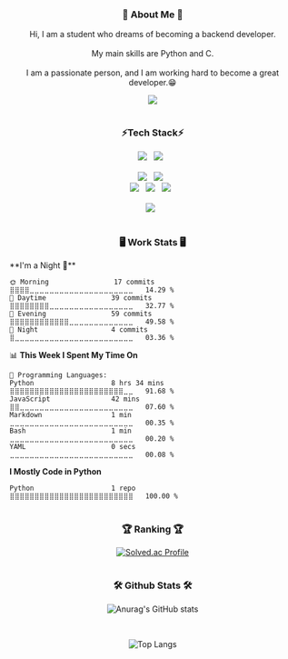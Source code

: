 <div align="center">
<h3>🐣 About Me 🐣</h3>
<p>Hi, I am a student who dreams of becoming a backend developer.<br><br>
My main skills are Python and C.<br><br>
I am a passionate person, and I am working hard to become a great developer.😁<br></p>
<a href="https://dylan-han.tistory.com/"><img src="https://img.shields.io/badge/BLOG-white?style=flat&logo=tistory&logoColor=000000"/></a>
<h1></h1>
<h3>⚡Tech Stack⚡</h3>
<img src="https://img.shields.io/badge/Python-white?style=flat&logo=python&logoColor=3776AB"/>&nbsp;&nbsp;
<img src="https://img.shields.io/badge/C-A8B9CC?style=flat&logo=C&logoColor=white"/>&nbsp;&nbsp;
<br><br>
<img src="https://img.shields.io/badge/HTML5-red?style=flat&logo=HTML5&logoColor=white"/>&nbsp;&nbsp;
<img src="https://img.shields.io/badge/JavaScript-gray?style=flat&logo=JavaScript&logoColor=F7DF1E"/>&nbsp;&nbsp;
<br>
<img src="https://img.shields.io/badge/Node.js-c2c5c5?style=flat&logo=node.js&logoColor=339933"/>&nbsp;&nbsp;
<img src="https://img.shields.io/badge/PostgreSQL-4169E1?style=flat&logo=PostgreSQL&logoColor=white"/>&nbsp;&nbsp;
<img src="https://img.shields.io/badge/MySQL-white?style=flat&logo=MySQL&logoColor=4479A1"/>&nbsp;&nbsp;
<br><br>
<img src="https://img.shields.io/badge/AHK-white?style=flat&logo=autohotkey&logoColor=334455"/>&nbsp;&nbsp;

<h1></h1>
<h3>🖥️ Work Stats 🖥️</h3>
</div>
<div>
<!--START_SECTION:waka-->
**I'm a Night 🦉** 

```text
🌞 Morning                17 commits          ⣿⣿⣿⣿⣀⣀⣀⣀⣀⣀⣀⣀⣀⣀⣀⣀⣀⣀⣀⣀⣀⣀⣀⣀⣀   14.29 % 
🌆 Daytime                39 commits          ⣿⣿⣿⣿⣿⣿⣿⣿⣀⣀⣀⣀⣀⣀⣀⣀⣀⣀⣀⣀⣀⣀⣀⣀⣀   32.77 % 
🌃 Evening                59 commits          ⣿⣿⣿⣿⣿⣿⣿⣿⣿⣿⣿⣿⣀⣀⣀⣀⣀⣀⣀⣀⣀⣀⣀⣀⣀   49.58 % 
🌙 Night                  4 commits           ⣿⣀⣀⣀⣀⣀⣀⣀⣀⣀⣀⣀⣀⣀⣀⣀⣀⣀⣀⣀⣀⣀⣀⣀⣀   03.36 % 
```


📊 **This Week I Spent My Time On** 

```text
💬 Programming Languages: 
Python                   8 hrs 34 mins       ⣿⣿⣿⣿⣿⣿⣿⣿⣿⣿⣿⣿⣿⣿⣿⣿⣿⣿⣿⣿⣿⣿⣿⣀⣀   91.68 % 
JavaScript               42 mins             ⣿⣿⣀⣀⣀⣀⣀⣀⣀⣀⣀⣀⣀⣀⣀⣀⣀⣀⣀⣀⣀⣀⣀⣀⣀   07.60 % 
Markdown                 1 min               ⣀⣀⣀⣀⣀⣀⣀⣀⣀⣀⣀⣀⣀⣀⣀⣀⣀⣀⣀⣀⣀⣀⣀⣀⣀   00.35 % 
Bash                     1 min               ⣀⣀⣀⣀⣀⣀⣀⣀⣀⣀⣀⣀⣀⣀⣀⣀⣀⣀⣀⣀⣀⣀⣀⣀⣀   00.20 % 
YAML                     0 secs              ⣀⣀⣀⣀⣀⣀⣀⣀⣀⣀⣀⣀⣀⣀⣀⣀⣀⣀⣀⣀⣀⣀⣀⣀⣀   00.08 % 
```

**I Mostly Code in Python** 

```text
Python                   1 repo              ⣿⣿⣿⣿⣿⣿⣿⣿⣿⣿⣿⣿⣿⣿⣿⣿⣿⣿⣿⣿⣿⣿⣿⣿⣿   100.00 % 
```




<!--END_SECTION:waka-->
</div>
<div align="center">
<h1></h1>
<h3>🏆 Ranking 🏆</h3>

[![Solved.ac Profile](http://mazassumnida.wtf/api/v2/generate_badge?boj=dylan_han)](https://solved.ac/dylan_han/)
<h1></h1>

<h3>🛠️ Github Stats 🛠️</h3>

![Anurag's GitHub stats](https://github-readme-stats-git-masterrstaa-rickstaa.vercel.app/api?username=zeco07&show_icons=true&theme=prussian)
   
<br>

![Top Langs](https://github-readme-stats-git-masterrstaa-rickstaa.vercel.app/api/top-langs/?username=zeco07&layout=compact&theme=prussian)


</div>

